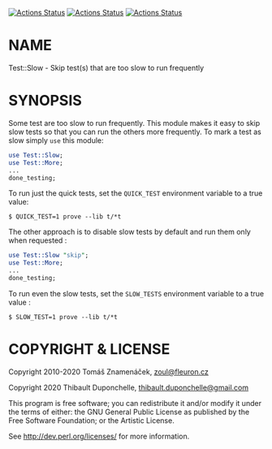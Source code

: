 [![Actions Status](https://github.com/thibaultduponchelle/Test-Slow/workflows/linux/badge.svg)](https://github.com/thibaultduponchelle/Test-Slow/actions) [![Actions Status](https://github.com/thibaultduponchelle/Test-Slow/workflows/macos/badge.svg)](https://github.com/thibaultduponchelle/Test-Slow/actions) [![Actions Status](https://github.com/thibaultduponchelle/Test-Slow/workflows/windows/badge.svg)](https://github.com/thibaultduponchelle/Test-Slow/actions)
# NAME

Test::Slow - Skip test(s) that are too slow to run frequently

# SYNOPSIS

Some test are too slow to run frequently. This module makes it
easy to skip slow tests so that you can run the others more
frequently. To mark a test as slow simply `use` this module:

```perl
use Test::Slow;
use Test::More;
...
done_testing;
```

To run just the quick tests, set the `QUICK_TEST` environment
variable to a true value:

```
$ QUICK_TEST=1 prove --lib t/*t
```

The other approach is to disable slow tests by default and run 
them only when requested :

```perl
use Test::Slow "skip";
use Test::More;
...
done_testing;
```

To run even the slow tests, set the `SLOW_TESTS` environment 
variable to a true value :

```
$ SLOW_TEST=1 prove --lib t/*t
```

# COPYRIGHT & LICENSE

Copyright 2010-2020 Tomáš Znamenáček, zoul@fleuron.cz

Copyright 2020 Thibault Duponchelle, thibault.duponchelle@gmail.com

This program is free software; you can redistribute it and/or modify it
under the terms of either: the GNU General Public License as published
by the Free Software Foundation; or the Artistic License.

See http://dev.perl.org/licenses/ for more information.
